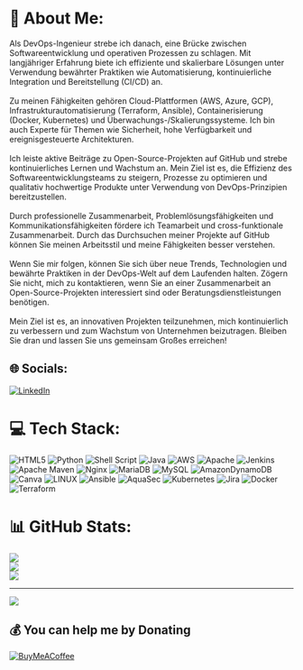 # 💫 About Me:
Als DevOps-Ingenieur strebe ich danach, eine Brücke zwischen Softwareentwicklung und operativen Prozessen zu schlagen. Mit langjähriger Erfahrung biete ich effiziente und skalierbare Lösungen unter Verwendung bewährter Praktiken wie Automatisierung, kontinuierliche Integration und Bereitstellung (CI/CD) an.<br><br>Zu meinen Fähigkeiten gehören Cloud-Plattformen (AWS, Azure, GCP), Infrastrukturautomatisierung (Terraform, Ansible), Containerisierung (Docker, Kubernetes) und Überwachungs-/Skalierungssysteme. Ich bin auch Experte für Themen wie Sicherheit, hohe Verfügbarkeit und ereignisgesteuerte Architekturen.<br><br>Ich leiste aktive Beiträge zu Open-Source-Projekten auf GitHub und strebe kontinuierliches Lernen und Wachstum an. Mein Ziel ist es, die Effizienz des Softwareentwicklungsteams zu steigern, Prozesse zu optimieren und qualitativ hochwertige Produkte unter Verwendung von DevOps-Prinzipien bereitzustellen.<br><br>Durch professionelle Zusammenarbeit, Problemlösungsfähigkeiten und Kommunikationsfähigkeiten fördere ich Teamarbeit und cross-funktionale Zusammenarbeit. Durch das Durchsuchen meiner Projekte auf GitHub können Sie meinen Arbeitsstil und meine Fähigkeiten besser verstehen.<br><br>Wenn Sie mir folgen, können Sie sich über neue Trends, Technologien und bewährte Praktiken in der DevOps-Welt auf dem Laufenden halten. Zögern Sie nicht, mich zu kontaktieren, wenn Sie an einer Zusammenarbeit an Open-Source-Projekten interessiert sind oder Beratungsdienstleistungen benötigen.<br><br>Mein Ziel ist es, an innovativen Projekten teilzunehmen, mich kontinuierlich zu verbessern und zum Wachstum von Unternehmen beizutragen. Bleiben Sie dran und lassen Sie uns gemeinsam Großes erreichen!


## 🌐 Socials:
[![LinkedIn](https://img.shields.io/badge/LinkedIn-%230077B5.svg?logo=linkedin&logoColor=white)](https://linkedin.com/in/www.linkedin.com/in/hakan-oencel) 

# 💻 Tech Stack:
![HTML5](https://img.shields.io/badge/html5-%23E34F26.svg?style=for-the-badge&logo=html5&logoColor=white) ![Python](https://img.shields.io/badge/python-3670A0?style=for-the-badge&logo=python&logoColor=ffdd54) ![Shell Script](https://img.shields.io/badge/shell_script-%23121011.svg?style=for-the-badge&logo=gnu-bash&logoColor=white) ![Java](https://img.shields.io/badge/java-%23ED8B00.svg?style=for-the-badge&logo=java&logoColor=white) ![AWS](https://img.shields.io/badge/AWS-%23FF9900.svg?style=for-the-badge&logo=amazon-aws&logoColor=white) ![Apache](https://img.shields.io/badge/apache-%23D42029.svg?style=for-the-badge&logo=apache&logoColor=white) ![Jenkins](https://img.shields.io/badge/jenkins-%232C5263.svg?style=for-the-badge&logo=jenkins&logoColor=white) ![Apache Maven](https://img.shields.io/badge/Apache%20Maven-C71A36?style=for-the-badge&logo=Apache%20Maven&logoColor=white) ![Nginx](https://img.shields.io/badge/nginx-%23009639.svg?style=for-the-badge&logo=nginx&logoColor=white) ![MariaDB](https://img.shields.io/badge/MariaDB-003545?style=for-the-badge&logo=mariadb&logoColor=white) ![MySQL](https://img.shields.io/badge/mysql-%2300f.svg?style=for-the-badge&logo=mysql&logoColor=white) ![AmazonDynamoDB](https://img.shields.io/badge/Amazon%20DynamoDB-4053D6?style=for-the-badge&logo=Amazon%20DynamoDB&logoColor=white) ![Canva](https://img.shields.io/badge/Canva-%2300C4CC.svg?style=for-the-badge&logo=Canva&logoColor=white) ![LINUX](https://img.shields.io/badge/Linux-FCC624?style=for-the-badge&logo=linux&logoColor=black) ![Ansible](https://img.shields.io/badge/ansible-%231A1918.svg?style=for-the-badge&logo=ansible&logoColor=white) ![AquaSec](https://img.shields.io/badge/aqua-%231904DA.svg?style=for-the-badge&logo=aqua&logoColor=#0018A8) ![Kubernetes](https://img.shields.io/badge/kubernetes-%23326ce5.svg?style=for-the-badge&logo=kubernetes&logoColor=white) ![Jira](https://img.shields.io/badge/jira-%230A0FFF.svg?style=for-the-badge&logo=jira&logoColor=white) ![Docker](https://img.shields.io/badge/docker-%230db7ed.svg?style=for-the-badge&logo=docker&logoColor=white) ![Terraform](https://img.shields.io/badge/terraform-%235835CC.svg?style=for-the-badge&logo=terraform&logoColor=white)
# 📊 GitHub Stats:
![](https://github-readme-stats.vercel.app/api?username=fancywelt-it&theme=city_light&hide_border=false&include_all_commits=true&count_private=true)<br/>
![](https://github-readme-streak-stats.herokuapp.com/?user=fancywelt-it&theme=city_light&hide_border=false)<br/>
![](https://github-readme-stats.vercel.app/api/top-langs/?username=fancywelt-it&theme=city_light&hide_border=false&include_all_commits=true&count_private=true&layout=compact)

---
[![](https://visitcount.itsvg.in/api?id=fancywelt-it&icon=0&color=1)](https://visitcount.itsvg.in)

  ## 💰 You can help me by Donating
  [![BuyMeACoffee](https://img.shields.io/badge/Buy%20Me%20a%20Coffee-ffdd00?style=for-the-badge&logo=buy-me-a-coffee&logoColor=black)](https://buymeacoffee.com/fancy) 

  
<!-- Proudly created with GPRM ( https://gprm.itsvg.in ) -->
